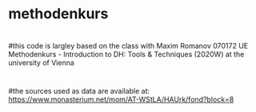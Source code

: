 # methodenkurs
#
#this code is largley based on the class with Maxim Romanov 070172 UE Methodenkurs - Introduction to DH: Tools & Techniques (2020W) at the university of Vienna
#
#the sources used as data are available at: https://www.monasterium.net/mom/AT-WStLA/HAUrk/fond?block=8
